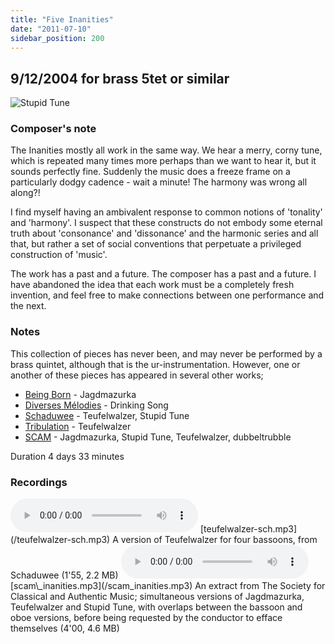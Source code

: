 ```yaml
---
title: "Five Inanities"
date: "2011-07-10"
sidebar_position: 200
---
```


## 9/12/2004 for brass 5tet or similar

![](/img/stupid_tune.png "Stupid Tune")


### Composer's note

The Inanities mostly all work in the same way. We hear a merry, corny tune, which is repeated many times more perhaps than we want to hear it, but it sounds perfectly fine. Suddenly the music does a freeze frame on a particularly dodgy cadence - wait a minute! The harmony was wrong all along?!

I find myself having an ambivalent response to common notions of 'tonality' and 'harmony'. I suspect that these constructs do not embody some eternal truth about 'consonance' and 'dissonance' and the harmonic series and all that, but rather a set of social conventions that perpetuate a privileged construction of 'music'.

The work has a past and a future. The composer has a past and a future. I have abandoned the idea that each work must be a completely fresh invention, and feel free to make connections between one performance and the next.

### Notes

This collection of pieces has never been, and may never be performed by a brass quintet, although that is the ur-instrumentation. However, one or another of these pieces has appeared in several other works;

- [Being Born](../contemporary/born) - Jagdmazurka
- [Diverses Mélodies](../contemporary/diverses) - Drinking Song
- [Schaduwee](../contemporary/schaduwee) - Teufelwalzer, Stupid Tune
- [Tribulation](../contemporary/tribulation) - Teufelwalzer
- [SCAM](../contemporary/scam) - Jagdmazurka, Stupid Tune, Teufelwalzer, dubbeltrubble

Duration 4 days 33 minutes


### Recordings

<audio controls>
  <source src="/teufelwalzer-sch.mp3"/>
</audio>
[teufelwalzer-sch.mp3](/teufelwalzer-sch.mp3) A version of Teufelwalzer for four bassoons, from Schaduwee (1'55, 2.2 MB)

<audio controls>
  <source src="/scam_inanities.mp3"/>
</audio>
[scam\_inanities.mp3](/scam_inanities.mp3) An extract from The Society for Classical and Authentic Music; simultaneous versions of Jagdmazurka, Teufelwalzer and Stupid Tune, with overlaps between the bassoon and oboe versions, before being requested by the conductor to efface themselves (4'00, 4.6 MB)